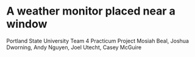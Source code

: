 # A weather monitor placed near a window
Portland State University Team 4 Practicum Project
Mosiah Beal,	Joshua Dworning,	Andy Nguyen,	Joel Utecht,	Casey McGuire

